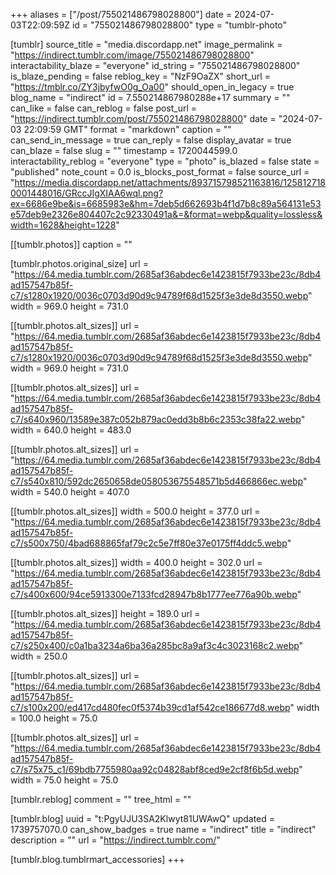 +++
aliases = ["/post/755021486798028800"]
date = 2024-07-03T22:09:59Z
id = "755021486798028800"
type = "tumblr-photo"

[tumblr]
source_title = "media.discordapp.net"
image_permalink = "https://indirect.tumblr.com/image/755021486798028800"
interactability_blaze = "everyone"
id_string = "755021486798028800"
is_blaze_pending = false
reblog_key = "NzF9OaZX"
short_url = "https://tmblr.co/ZY3jbyfwO0g_Oa00"
should_open_in_legacy = true
blog_name = "indirect"
id = 7.550214867980288e+17
summary = ""
can_like = false
can_reblog = false
post_url = "https://indirect.tumblr.com/post/755021486798028800"
date = "2024-07-03 22:09:59 GMT"
format = "markdown"
caption = ""
can_send_in_message = true
can_reply = false
display_avatar = true
can_blaze = false
slug = ""
timestamp = 1720044599.0
interactability_reblog = "everyone"
type = "photo"
is_blazed = false
state = "published"
note_count = 0.0
is_blocks_post_format = false
source_url = "https://media.discordapp.net/attachments/893715798521163816/1258127180001448016/GRccJIgXIAA6wql.png?ex=6686e9be&is=6685983e&hm=7deb5d662693b4f1d7b8c89a564131e53e57deb9e2326e804407c2c92330491a&=&format=webp&quality=lossless&width=1628&height=1228"

[[tumblr.photos]]
caption = ""

[tumblr.photos.original_size]
url = "https://64.media.tumblr.com/2685af36abdec6e1423815f7933be23c/8db4ad157547b85f-c7/s1280x1920/0036c0703d90d9c94789f68d1525f3e3de8d3550.webp"
width = 969.0
height = 731.0

[[tumblr.photos.alt_sizes]]
url = "https://64.media.tumblr.com/2685af36abdec6e1423815f7933be23c/8db4ad157547b85f-c7/s1280x1920/0036c0703d90d9c94789f68d1525f3e3de8d3550.webp"
width = 969.0
height = 731.0

[[tumblr.photos.alt_sizes]]
url = "https://64.media.tumblr.com/2685af36abdec6e1423815f7933be23c/8db4ad157547b85f-c7/s640x960/13589e387c052b879ac0edd3b8b6c2353c38fa22.webp"
width = 640.0
height = 483.0

[[tumblr.photos.alt_sizes]]
url = "https://64.media.tumblr.com/2685af36abdec6e1423815f7933be23c/8db4ad157547b85f-c7/s540x810/592dc2650658de058053675548571b5d466866ec.webp"
width = 540.0
height = 407.0

[[tumblr.photos.alt_sizes]]
width = 500.0
height = 377.0
url = "https://64.media.tumblr.com/2685af36abdec6e1423815f7933be23c/8db4ad157547b85f-c7/s500x750/4bad688865faf79c2c5e7ff80e37e0175ff4ddc5.webp"

[[tumblr.photos.alt_sizes]]
width = 400.0
height = 302.0
url = "https://64.media.tumblr.com/2685af36abdec6e1423815f7933be23c/8db4ad157547b85f-c7/s400x600/94ce5913300e7133fcd28947b8b1777ee776a90b.webp"

[[tumblr.photos.alt_sizes]]
height = 189.0
url = "https://64.media.tumblr.com/2685af36abdec6e1423815f7933be23c/8db4ad157547b85f-c7/s250x400/c0a1ba3234a6ba36a285bc8a9af3c4c3023168c2.webp"
width = 250.0

[[tumblr.photos.alt_sizes]]
url = "https://64.media.tumblr.com/2685af36abdec6e1423815f7933be23c/8db4ad157547b85f-c7/s100x200/ed417cd480fec0f5374b39cd1af542ce186677d8.webp"
width = 100.0
height = 75.0

[[tumblr.photos.alt_sizes]]
url = "https://64.media.tumblr.com/2685af36abdec6e1423815f7933be23c/8db4ad157547b85f-c7/s75x75_c1/69bdb7755980aa92c04828abf8ced9e2cf8f6b5d.webp"
width = 75.0
height = 75.0

[tumblr.reblog]
comment = ""
tree_html = ""

[tumblr.blog]
uuid = "t:PgyUJU3SA2Klwyt81UWAwQ"
updated = 1739757070.0
can_show_badges = true
name = "indirect"
title = "indirect"
description = ""
url = "https://indirect.tumblr.com/"

[tumblr.blog.tumblrmart_accessories]
+++
